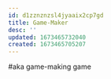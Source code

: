 ```yaml
---
id: d1zznznzsl4jyaaix2cp7gd
title: Game-Maker
desc: ''
updated: 1673465732040
created: 1673465705207
---
```


#aka game-making game
